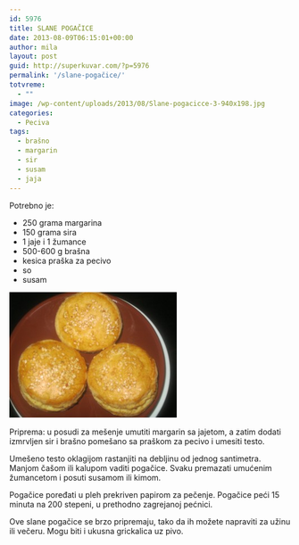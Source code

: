 ```yaml
---
id: 5976
title: SLANE POGAČICE
date: 2013-08-09T06:15:01+00:00
author: mila
layout: post
guid: http://superkuvar.com/?p=5976
permalink: '/slane-pogačice/'
totvreme:
  - ""
image: /wp-content/uploads/2013/08/Slane-pogacicce-3-940x198.jpg
categories:
  - Peciva
tags:
  - brašno
  - margarin
  - sir
  - susam
  - jaja
---
```

Potrebno je:

  * 250 grama margarina
  * 150 grama sira
  * 1 jaje i 1 žumance
  * 500-600 g brašna
  * kesica praška za pecivo
  * so
  * susam

[<img class="alignnone size-medium wp-image-5977" src="/wp-content/uploads/2013/08/Slane-pogacicce-3-300x225.jpg" alt="Slane pogacicce (3)" width="300" height="225" />](/wp-content/uploads/2013/08/Slane-pogacicce-3.jpg)

Priprema: u posudi za mešenje umutiti margarin sa jajetom, a zatim dodati izmrvljen sir i brašno pomešano sa praškom za pecivo i umesiti testo.

Umešeno testo oklagijom rastanjiti na debljinu od jednog santimetra. Manjom čašom ili kalupom vaditi pogačice. Svaku premazati umućenim žumancetom i posuti susamom ili kimom.

Pogačice poređati u pleh prekriven papirom za pečenje. Pogačice peći 15 minuta na 200 stepeni, u prethodno zagrejanoj pećnici.

Ove slane pogačice se brzo pripremaju, tako da ih možete napraviti za užinu ili večeru. Mogu biti i ukusna grickalica uz pivo.